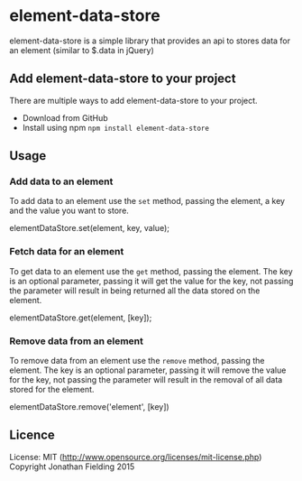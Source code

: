 # element-data-store

element-data-store is a simple library that provides an api to stores data for an element (similar to $.data in jQuery)

## Add element-data-store to your project

There are multiple ways to add element-data-store to your project. 

* Download from GitHub 
* Install using npm `npm install element-data-store`

## Usage

### Add data to an element

To add data to an element use the `set` method, passing the element, a key and the value you want to store.

elementDataStore.set(element, key, value);

### Fetch data for an element

To get data to an element use the `get` method, passing the element. The key is an optional parameter, passing it will get the value for the key, not passing the parameter will result in being returned all the data stored on the element.

elementDataStore.get(element, [key]);

### Remove data from an element

To remove data from an element use the `remove` method, passing the element. The key is an optional parameter, passing it will remove the value for the key, not passing the parameter will result in the removal of all data stored for the element.

elementDataStore.remove('element', [key])

## Licence

License: MIT (http://www.opensource.org/licenses/mit-license.php)
Copyright Jonathan Fielding 2015